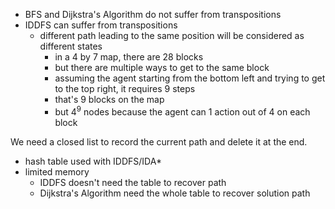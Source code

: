 - BFS and Dijkstra's Algorithm do not suffer from transpositions
- IDDFS can suffer from transpositions
	- different path leading to the same position will be considered as different states
		- in a 4 by 7 map, there are 28 blocks
		- but there are multiple ways to get to the same block
		- assuming the agent starting from the bottom left  and trying to get to the top right, it requires 9 steps
		- that's 9 blocks on the map
		- but $4^9$ nodes because the agent can 1 action out of 4 on each block

We need a closed list to record the current path and delete it at the end.
- hash table used with IDDFS/IDA*
- limited memory
	- IDDFS doesn't need the table to recover path
	- Dijkstra's Algorithm need the whole table to recover solution path